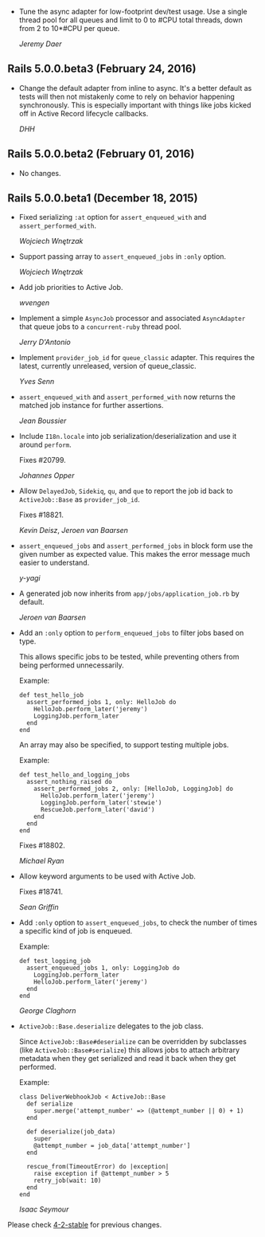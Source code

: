 *   Tune the async adapter for low-footprint dev/test usage. Use a single
    thread pool for all queues and limit to 0 to #CPU total threads, down from
    2 to 10*#CPU per queue.

    *Jeremy Daer*


## Rails 5.0.0.beta3 (February 24, 2016) ##

*   Change the default adapter from inline to async. It's a better default as tests will then not mistakenly
    come to rely on behavior happening synchronously. This is especially important with things like jobs kicked off
    in Active Record lifecycle callbacks.

    *DHH*


## Rails 5.0.0.beta2 (February 01, 2016) ##

*   No changes.


## Rails 5.0.0.beta1 (December 18, 2015) ##

*   Fixed serializing `:at` option for `assert_enqueued_with`
    and `assert_performed_with`.

    *Wojciech Wnętrzak*

*   Support passing array to `assert_enqueued_jobs` in `:only` option.

    *Wojciech Wnętrzak*

*   Add job priorities to Active Job.

    *wvengen*

*   Implement a simple `AsyncJob` processor and associated `AsyncAdapter` that
    queue jobs to a `concurrent-ruby` thread pool.

    *Jerry D'Antonio*

*   Implement `provider_job_id` for `queue_classic` adapter. This requires the
    latest, currently unreleased, version of queue_classic.

    *Yves Senn*

*   `assert_enqueued_with` and `assert_performed_with` now returns the matched
    job instance for further assertions.

    *Jean Boussier*

*   Include `I18n.locale` into job serialization/deserialization and use it around
    `perform`.

    Fixes #20799.

    *Johannes Opper*

*   Allow `DelayedJob`, `Sidekiq`, `qu`, and `que` to report the job id back to
    `ActiveJob::Base` as `provider_job_id`.

    Fixes #18821.

    *Kevin Deisz*, *Jeroen van Baarsen*

*   `assert_enqueued_jobs` and `assert_performed_jobs` in block form use the
    given number as expected value. This makes the error message much easier to
    understand.

    *y-yagi*

*   A generated job now inherits from `app/jobs/application_job.rb` by default.

    *Jeroen van Baarsen*

*   Add an `:only` option to `perform_enqueued_jobs` to filter jobs based on
    type.

    This allows specific jobs to be tested, while preventing others from
    being performed unnecessarily.

    Example:

        def test_hello_job
          assert_performed_jobs 1, only: HelloJob do
            HelloJob.perform_later('jeremy')
            LoggingJob.perform_later
          end
        end

    An array may also be specified, to support testing multiple jobs.

    Example:

        def test_hello_and_logging_jobs
          assert_nothing_raised do
            assert_performed_jobs 2, only: [HelloJob, LoggingJob] do
              HelloJob.perform_later('jeremy')
              LoggingJob.perform_later('stewie')
              RescueJob.perform_later('david')
            end
          end
        end

    Fixes #18802.

    *Michael Ryan*

*   Allow keyword arguments to be used with Active Job.

    Fixes #18741.

    *Sean Griffin*

*   Add `:only` option to `assert_enqueued_jobs`, to check the number of times
    a specific kind of job is enqueued.

    Example:

        def test_logging_job
          assert_enqueued_jobs 1, only: LoggingJob do
            LoggingJob.perform_later
            HelloJob.perform_later('jeremy')
          end
        end

    *George Claghorn*

*   `ActiveJob::Base.deserialize` delegates to the job class.

    Since `ActiveJob::Base#deserialize` can be overridden by subclasses (like
    `ActiveJob::Base#serialize`) this allows jobs to attach arbitrary metadata
    when they get serialized and read it back when they get performed.

    Example:

        class DeliverWebhookJob < ActiveJob::Base
          def serialize
            super.merge('attempt_number' => (@attempt_number || 0) + 1)
          end

          def deserialize(job_data)
            super
            @attempt_number = job_data['attempt_number']
          end

          rescue_from(TimeoutError) do |exception|
            raise exception if @attempt_number > 5
            retry_job(wait: 10)
          end
        end

    *Isaac Seymour*

Please check [4-2-stable](https://github.com/rails/rails/blob/4-2-stable/activejob/CHANGELOG.md) for previous changes.
